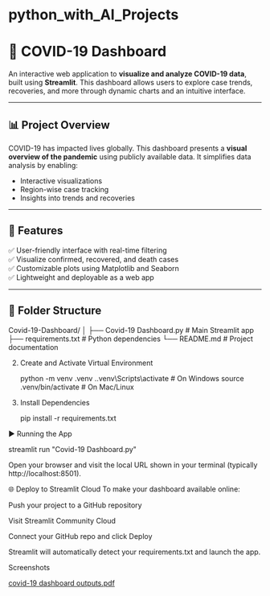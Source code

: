 # python_with_AI_Projects

# 🦠 COVID-19 Dashboard

An interactive web application to **visualize and analyze COVID-19 data**, built using **Streamlit**. This dashboard allows users to explore case trends, recoveries, and more through dynamic charts and an intuitive interface.

---

## 📊 Project Overview

COVID-19 has impacted lives globally. This dashboard presents a **visual overview of the pandemic** using publicly available data. It simplifies data analysis by enabling:

- Interactive visualizations
- Region-wise case tracking
- Insights into trends and recoveries

---

## 🚀 Features

✅ User-friendly interface with real-time filtering  
✅ Visualize confirmed, recovered, and death cases  
✅ Customizable plots using Matplotlib and Seaborn  
✅ Lightweight and deployable as a web app

---

## 📁 Folder Structure

Covid-19-Dashboard/
│
├── Covid-19 Dashboard.py # Main Streamlit app
├── requirements.txt # Python dependencies
└── README.md # Project documentation

2. Create and Activate Virtual Environment

   python -m venv .venv
.\.venv\Scripts\activate    # On Windows
source .venv/bin/activate   # On Mac/Linux

3. Install Dependencies

   pip install -r requirements.txt

▶ Running the App

streamlit run "Covid-19 Dashboard.py"

Open your browser and visit the local URL shown in your terminal (typically http://localhost:8501).

🌐 Deploy to Streamlit Cloud
To make your dashboard available online:

Push your project to a GitHub repository

Visit Streamlit Community Cloud

Connect your GitHub repo and click Deploy

Streamlit will automatically detect your requirements.txt and launch the app.

Screenshots

[covid-19 dashboard outputs.pdf](https://github.com/user-attachments/files/21685861/covid-19.dashboard.outputs.pdf)
